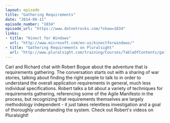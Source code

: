 ```yaml
---
layout: episode
title: "Gathering Requirements"
date: "2014-09-11"
episode_number: "1034"
episode_url: "https://www.dotnetrocks.com/?show=1034"
links:
- title: "Kinect for Windows"
  url: "http://www.microsoft.com/en-us/kinectforwindows/"
- title: "Gathering Requirements on Pluralsight"
  url: "http://www.pluralsight.com/training/Courses/TableOfContents/gathering-good-requirements-developers"
---
```


Carl and Richard chat with Robert Bogue about the adventure that is requirements gathering. The conversation starts out with a sharing of war stories, talking about finding the right people to talk to in order to understand the overall application requirements in general, much less individual specifications. Robert talks a bit about a variety of techniques for requirements gathering, referencing some of the Agile Manifesto in the process, but recognizing that requirements themselves are largely methodology independent - it just takes relentless investigation and a goal of thoroughly understanding the system. Check out Robert's videos on Pluralsight!
